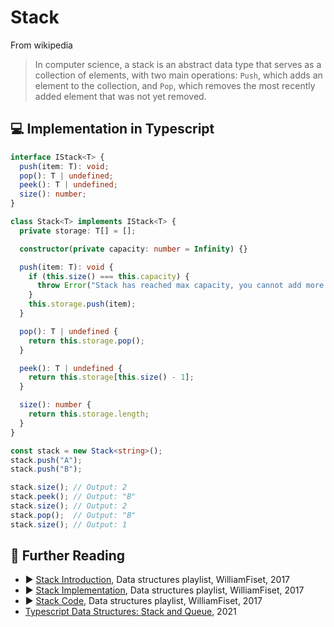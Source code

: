 # Stack

From wikipedia

> In computer science, a stack is an abstract data type that serves as a collection of elements, with two main operations: `Push`, which adds an element to the collection, and `Pop`, which removes the most recently added element that was not yet removed.

## 💻 Implementation in Typescript

```ts
interface IStack<T> {
  push(item: T): void;
  pop(): T | undefined;
  peek(): T | undefined;
  size(): number;
}

class Stack<T> implements IStack<T> {
  private storage: T[] = [];

  constructor(private capacity: number = Infinity) {}

  push(item: T): void {
    if (this.size() === this.capacity) {
      throw Error("Stack has reached max capacity, you cannot add more items");
    }
    this.storage.push(item);
  }

  pop(): T | undefined {
    return this.storage.pop();
  }

  peek(): T | undefined {
    return this.storage[this.size() - 1];
  }

  size(): number {
    return this.storage.length;
  }
}

const stack = new Stack<string>();
stack.push("A");
stack.push("B");

stack.size(); // Output: 2
stack.peek(); // Output: "B"
stack.size(); // Output: 2
stack.pop();  // Output: "B"
stack.size(); // Output: 1
```

## 🔗 Further Reading

* ▶️ [Stack Introduction](https://youtu.be/L3ud3rXpIxA?list=PLDV1Zeh2NRsB6SWUrDFW2RmDotAfPbeHu), Data structures playlist, WilliamFiset, 2017
* ▶️ [Stack Implementation](https://www.youtube.com/watch?v=RAMqDLI6_1c&list=PLDV1Zeh2NRsB6SWUrDFW2RmDotAfPbeHu&index=9&ab_channel=WilliamFiset), Data structures playlist, WilliamFiset, 2017
* ▶️ [Stack Code](https://www.youtube.com/watch?v=oiZssCfk4_U&list=PLDV1Zeh2NRsB6SWUrDFW2RmDotAfPbeHu&index=10&ab_channel=WilliamFiset), Data structures playlist, WilliamFiset, 2017
* [Typescript Data Structures: Stack and Queue](https://dev.to/glebirovich/typescript-data-structures-stack-and-queue-hld), 2021